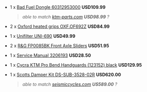* 1 x [Bad Fuel Dongle 60312953000](http://www.ktmtwins.com/ktm-60312953000) **USD109.99** <!-- Tony -->

  > *able to match [ktm-parts.com](http://www.ktm-parts.com/60312953000.html#.U7kylf6HYSI) **USD98.99** ?*

* 2 x [Oxford heated grips OXF.OF692Z](http://www.ktmtwins.com/oxford-ktm-heated-grip-set) **USD84.99** <!-- Rob/Tony -->

* 1 x [Unifilter UNI-690](http://www.ktmtwins.com/uni-ktm-690-enduro-smc-air-filter) **USD49.99** <!-- Tony -->

* 2 x [R&G FP0085BK Front Axle Sliders](http://www.ktmtwins.com/r-g-ktm-690-enduro-fork-sliders) **USD51.95** <!-- Rob/Tony -->

* 1 x [Service Manual 3206193](http://www.ktmtwins.com/ktm-690-2008-2013-enduro-smc-service-manual-dvd) **USD28.50** <!-- Rob/Tony -->

* 1 x [Cycra KTM Pro Bend Handguards (123152) black](http://www.ktmtwins.com/cycra-handguards) **USD129.95** <!-- Rob -->

* 1 x [Scotts Damper Kit DS-SUB-3528-02R](http://www.ktmtwins.com/scott-s-performance-2012-damper-kit) **USD620.00** <!-- Tony -->

  > *able to match [seismiccycles.com](http://www.seismiccycles.com/p-1456-scotts-performance-rubber-sub-mount-steering-stabilizer-kit-ktm-690-enduro-2011-2013-_ds-sub-3528-02r.aspx) **US589.00** ?*
